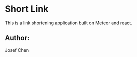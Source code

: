 # Short Link

This is a link shortening application built on Meteor and react.

## Author:
Josef Chen
